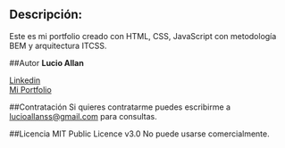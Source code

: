 ## Descripción:

Este es mi portfolio creado con HTML, CSS, JavaScript con metodología BEM y arquitectura ITCSS.

##Autor
**Lucio Allan**

[Linkedin](www.linkedin.com/in/lucioallanss) <br>
[Mi Portfolio](https://lucioallanss.github.io/mi-portfolio/)

##Contratación
Si quieres contratarme puedes escribirme a lucioallanss@gmail.com para consultas.

##Licencia
MIT Public Licence v3.0
No puede usarse comercialmente.
